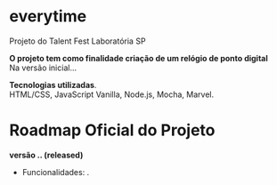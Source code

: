 # everytime
Projeto do Talent Fest Laboratória SP

**O projeto tem como finalidade criação de um relógio de ponto digital**<br> 
Na versão inicial...

**Tecnologias utilizadas**.<br>
HTML/CSS, JavaScript Vanilla, Node.js, Mocha, Marvel.


# Roadmap Oficial do Projeto

**versão .. (released)**

- Funcionalidades: .